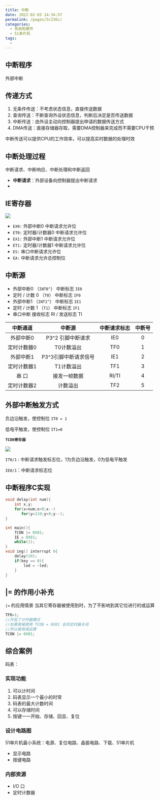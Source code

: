 ```yaml
---
title: 中断
date: 2022-02-03 14:34:57
permalink: /pages/5c236c/
categories:
  - 系统和硬件
  - 51单片机
tags:
  - 
---
```

## 中断程序

外部中断



## 传递方式

1. 无条件传送：不考虑状态信息，直接传送数据
2. 查询传送：不断查询外设状态信息，判断后决定是否传送数据
3. 中断传送：由外设主动向控制器提出申请的数据传送方式
4. DMA传送：直接存储器存取，需要DMA控制器来完成而不需要CPU干预

中断传送可以提供CPU的工作效率，可以提高实时数据的处理时效



## 中断处理过程

中断请求、中断响应、中断处理和中断返回

- **中断请求**：外部设备向控制器提出中断请求
- 





## IE寄存器

![](https://code.yuadh.com/doc-img/IE寄存器.png)

- `EX0:` 外部中断0 中断请求允许位
- `ET0:` 定时器/计数器0 中断请求允许位
- `EX1:` 外部中断1 中断请求允许位
- `ET1:` 定时器/计数器1 中断请求允许位
- `ES:` 串口中断请求允许位
- `EA:` 中断请求允许总控制位











## 中断源

- 外部中断0 （`INT0^`） 中断标志 `IE0`
- 定时 / 计数 0 （`T0`）  中断标志 `IF0`
- 外部中断1 （`INT1^`） 中断标志 `IE1`
- 定时 / 计数 1 （`T1`）  中断标志 `IF1`
- 串口中断     接收标志 RI / 发送标志 TI 

|  中断通道   |        中断源        | 中断请求标志 | 中断号 |
| :---------: | :------------------: | :----------: | :----: |
|  外部中断0  |  P3^2 引脚中断请求   |     IE0      |   0    |
| 定时计数器0 |      T0计数溢出      |     TF0      |   1    |
|  外部中断1  | P3^3引脚中断请求信号 |     IE1      |   2    |
| 定时计数器1 |      T1计数溢出      |     TF1      |   3    |
|    串 口    |     接发一帧数据     |    RI/TI     |   4    |
| 定时计数器2 |       计数溢出       |     TF2      |   5    |



## 外部中断触发方式

负边沿触发，使控制位 `IT0 = 1`

低电平触发，使控制位 `IT1=0`

**`TCON寄存器`**

![](https://code.yuadh.com/doc-img/TCON.png)

`IT0/1` : 中断请求触发标志位，1为负边沿触发，0为低电平触发

`IE0/1`：中断请求标志位 



## 中断程序C实现

```c
void delay(int num){
    int x,y;
    for(x=num;x>0;x--)
       for(y=110;y>0;y--);
}

int main(){
    TCON |= 0X01;
    IE = 0X81;
    while(1);
}
void ing() interrupt 0{
    delay(10);
    if(key == 0){
        led = ~led;
    }
}
```



















## |= 的作用小补充

`|=` 的应用情景  当其它寄存器被使用到时，为了不影响到其它位进行的或运算

```c
TF0=1;
//开启了计时器模式 
//如果直接使用 TCON = 0X01 会将定时器关闭 
//所以使用或运算
TCON |= 0X01;
```







## 综合案例

码表：

### 实现功能

1. 可以计时间
2. 码表显示一个最小的时常
3. 码表的最大计数时间
4. 可以存储时间
5. 按键一一开始、存储、回显、复位

### 设计电路图

51单片机最小系统：电源、复位电路、晶振电路、下载、51单片机

- 显示电路
- 按键电路

### 内部资源

- I/O 口
- 定时计数器





















































